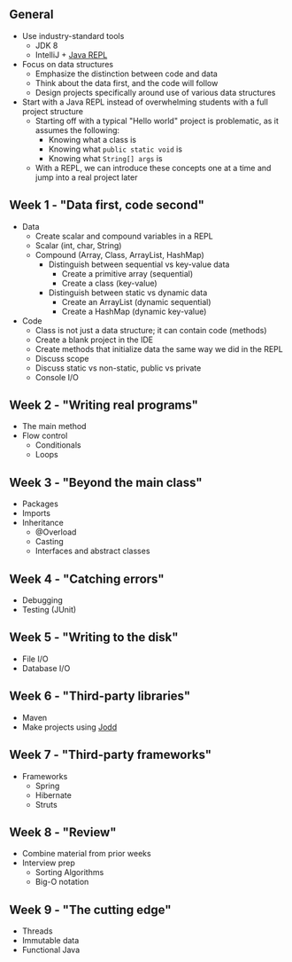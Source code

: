 ## General

* Use industry-standard tools
  * JDK 8
  * IntelliJ + [Java REPL](https://plugins.jetbrains.com/plugin/7215?pr=)
* Focus on data structures
  * Emphasize the distinction between code and data
  * Think about the data first, and the code will follow
  * Design projects specifically around use of various data structures
* Start with a Java REPL instead of overwhelming students with a full project structure
  * Starting off with a typical "Hello world" project is problematic, as it assumes the following:
    * Knowing what a class is
    * Knowing what `public static void` is
    * Knowing what `String[] args` is
  * With a REPL, we can introduce these concepts one at a time and jump into a real project later

## Week 1 - "Data first, code second"

* Data
  * Create scalar and compound variables in a REPL
  * Scalar (int, char, String)
  * Compound (Array, Class, ArrayList, HashMap)
    * Distinguish between sequential vs key-value data
      * Create a primitive array (sequential)
      * Create a class (key-value)
    * Distinguish between static vs dynamic data
      * Create an ArrayList (dynamic sequential)
      * Create a HashMap (dynamic key-value)
* Code
  * Class is not just a data structure; it can contain code (methods)
  * Create a blank project in the IDE
  * Create methods that initialize data the same way we did in the REPL
  * Discuss scope
  * Discuss static vs non-static, public vs private
  * Console I/O

## Week 2 - "Writing real programs"

* The main method
* Flow control
  * Conditionals
  * Loops

## Week 3 - "Beyond the main class"

* Packages
* Imports
* Inheritance
  * @Overload
  * Casting
  * Interfaces and abstract classes

## Week 4 - "Catching errors"

* Debugging
* Testing (JUnit)

## Week 5 - "Writing to the disk"

* File I/O
* Database I/O

## Week 6 - "Third-party libraries"

* Maven
* Make projects using [Jodd](http://jodd.org/)

## Week 7 - "Third-party frameworks"

* Frameworks
  * Spring
  * Hibernate
  * Struts

## Week 8 - "Review"

* Combine material from prior weeks
* Interview prep
  * Sorting Algorithms
  * Big-O notation

## Week 9 - "The cutting edge"

* Threads
* Immutable data
* Functional Java
